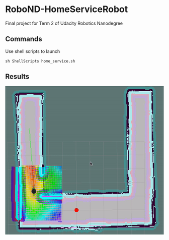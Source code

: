 # RoboND-HomeServiceRobot

Final project for Term 2 of Udacity Robotics Nanodegree

## Commands

Use shell scripts to launch

```
sh ShellScripts home_service.sh
```

## Results

![Results](https://github.com/iamfiscus/RoboND-HomeServiceRobot-Project/blob/master/results.gif?raw=true)
